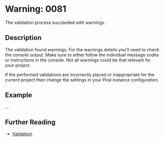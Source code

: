 # Warning: 0081

The validation process succeeded with warnings.

## Description

The validation found warnings. For the warnings details you'll need to check
the console output. Make sure to either follow the individual message codes
or instructions in the console. Not all warnings could be that relevant for
your project.

If the performed validations are incorrectly placed or inappropriate for the
current project then change the settings in your Piral instance configuration.

## Example

...

## Further Reading

 - [Validation](https://docs.piral.io/guidelines/tutorials/08-the-piral-cli#validations)
